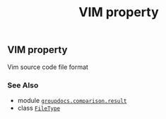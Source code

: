 ﻿---
title: VIM property
second_title: GroupDocs.Comparison for Python via .NET API References
description: 
type: docs
url: /python-net/groupdocs.comparison.result/filetype/vim/
is_root: false
weight: 1430
---

## VIM property


Vim source code file format

### See Also
* module [`groupdocs.comparison.result`](../../)
* class [`FileType`](/comparison/python-net/groupdocs.comparison.result/filetype)
